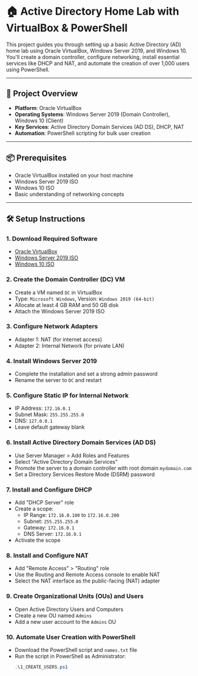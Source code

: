# 🏠 Active Directory Home Lab with VirtualBox & PowerShell

This project guides you through setting up a basic Active Directory (AD) home lab using Oracle VirtualBox, Windows Server 2019, and Windows 10. You'll create a domain controller, configure networking, install essential services like DHCP and NAT, and automate the creation of over 1,000 users using PowerShell.

---

## 🎯 Project Overview

- **Platform**: Oracle VirtualBox  
- **Operating Systems**: Windows Server 2019 (Domain Controller), Windows 10 (Client)  
- **Key Services**: Active Directory Domain Services (AD DS), DHCP, NAT  
- **Automation**: PowerShell scripting for bulk user creation

---

## 📦 Prerequisites

- Oracle VirtualBox installed on your host machine  
- Windows Server 2019 ISO  
- Windows 10 ISO  
- Basic understanding of networking concepts

---

## 🛠️ Setup Instructions

### 1. Download Required Software

- [Oracle VirtualBox](https://www.virtualbox.org/wiki/Downloads)  
- [Windows Server 2019 ISO](https://www.microsoft.com/en-us/evalcenter/evaluate-windows-server-2019)  
- [Windows 10 ISO](https://www.microsoft.com/en-us/software-download/windows10ISO)

### 2. Create the Domain Controller (DC) VM

- Create a VM named `DC` in VirtualBox
- Type: `Microsoft Windows`, Version: `Windows 2019 (64-bit)`
- Allocate at least 4 GB RAM and 50 GB disk
- Attach the Windows Server 2019 ISO

### 3. Configure Network Adapters

- Adapter 1: NAT (for internet access)  
- Adapter 2: Internal Network (for private LAN)

### 4. Install Windows Server 2019

- Complete the installation and set a strong admin password  
- Rename the server to `DC` and restart

### 5. Configure Static IP for Internal Network

- IP Address: `172.16.0.1`  
- Subnet Mask: `255.255.255.0`  
- DNS: `127.0.0.1`  
- Leave default gateway blank

### 6. Install Active Directory Domain Services (AD DS)

- Use Server Manager > Add Roles and Features  
- Select "Active Directory Domain Services"  
- Promote the server to a domain controller with root domain `mydomain.com`  
- Set a Directory Services Restore Mode (DSRM) password

### 7. Install and Configure DHCP

- Add "DHCP Server" role  
- Create a scope:
  - IP Range: `172.16.0.100` to `172.16.0.200`  
  - Subnet: `255.255.255.0`  
  - Gateway: `172.16.0.1`  
  - DNS Server: `172.16.0.1`  
- Activate the scope

### 8. Install and Configure NAT

- Add "Remote Access" > "Routing" role  
- Use the Routing and Remote Access console to enable NAT  
- Select the NAT interface as the public-facing (NAT) adapter

### 9. Create Organizational Units (OUs) and Users

- Open Active Directory Users and Computers  
- Create a new OU named `Admins`  
- Add a new user account to the `Admins` OU

### 10. Automate User Creation with PowerShell

- Download the PowerShell script and `names.txt` file  
- Run the script in PowerShell as Administrator:
  ```powershell
  .\1_CREATE_USERS.ps1
